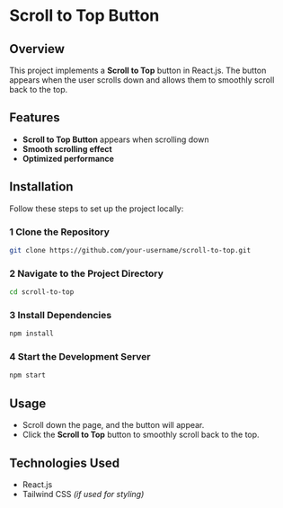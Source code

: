 
# Scroll to Top Button

## Overview
This project implements a **Scroll to Top** button in React.js. The button appears when the user scrolls down and allows them to smoothly scroll back to the top.

## Features
- **Scroll to Top Button** appears when scrolling down
- **Smooth scrolling effect**
- **Optimized performance**

## Installation
Follow these steps to set up the project locally:

### 1 Clone the Repository
```bash
git clone https://github.com/your-username/scroll-to-top.git
```

### 2 Navigate to the Project Directory
```bash
cd scroll-to-top
```

### 3 Install Dependencies
```bash
npm install
```

### 4 Start the Development Server
```bash
npm start
```

## Usage
- Scroll down the page, and the button will appear.
- Click the **Scroll to Top** button to smoothly scroll back to the top.

## Technologies Used
-  React.js
-  Tailwind CSS *(if used for styling)*


